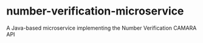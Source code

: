 # number-verification-microservice
A Java-based microservice implementing the Number Verification CAMARA API

